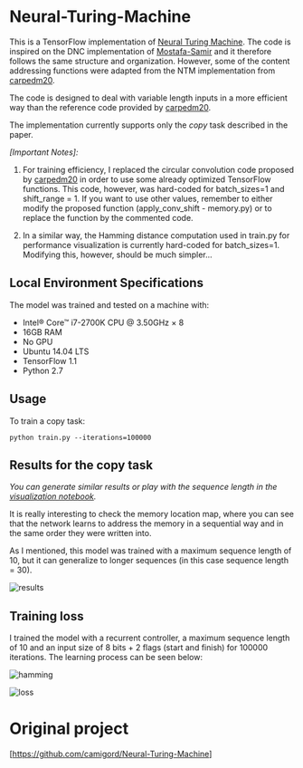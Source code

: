 # Neural-Turing-Machine

This is a TensorFlow implementation of [Neural Turing Machine](https://arxiv.org/abs/1410.5401). The code is inspired on the DNC implementation of [Mostafa-Samir](https://github.com/Mostafa-Samir/DNC-tensorflow) and it therefore follows the same structure and organization. However, some of the content addressing functions were adapted from the NTM implementation from [carpedm20](https://github.com/carpedm20/NTM-tensorflow).

The code is designed to deal with variable length inputs in a more efficient way than the reference code provided by [carpedm20](https://github.com/carpedm20/NTM-tensorflow).

The implementation currently supports only the _copy_ task described in the paper.

_[Important Notes]:_
1. For training efficiency, I replaced the circular convolution code proposed by [carpedm20](https://github.com/carpedm20/NTM-tensorflow) in order to use some already optimized TensorFlow functions. This code, however, was hard-coded for batch_sizes=1 and shift_range = 1. If you want to use other values, remember to either modify the proposed function (apply_conv_shift - memory.py) or to replace the function by the commented code.

2. In a similar way, the Hamming distance computation used in train.py for performance visualization is currently hard-coded for batch_sizes=1. Modifying this, however, should be much simpler...

## Local Environment Specifications

The model was trained and tested on a machine with:
  - Intel® Core™ i7-2700K CPU @ 3.50GHz × 8
  - 16GB RAM
  - No GPU
  - Ubuntu 14.04 LTS
  - TensorFlow 1.1
  - Python 2.7

## Usage

To train a copy task:

`python train.py --iterations=100000`

## Results for the copy task

_You can generate similar results or play with the sequence length in the [visualization notebook](https://github.com/camigord/Neural-Turing-Machine/blob/master/Visualization.ipynb)._

It is really interesting to check the memory location map, where you can see that the network learns to address the memory in a sequential way and in the same order they were written into.

As I mentioned, this model was trained with a maximum sequence length of 10, but it can generalize to longer sequences (in this case sequence length = 30).

![results](https://github.com/camigord/Neural-Turing-Machine/blob/master/assets/results.png)

## Training loss

I trained the model with a recurrent controller, a maximum sequence length of 10 and an input size of 8 bits + 2 flags (start and finish) for 100000 iterations. The learning process can be seen below:

![hamming](https://github.com/camigord/Neural-Turing-Machine/blob/master/assets/Hamming.png)

![loss](https://github.com/camigord/Neural-Turing-Machine/blob/master/assets/Loss.png)

# Original project

[https://github.com/camigord/Neural-Turing-Machine]
